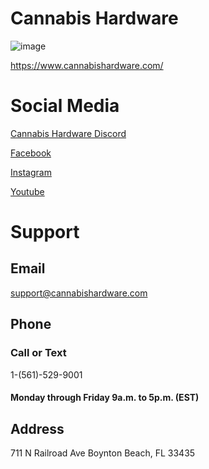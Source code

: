 # Cannabis Hardware
![image](https://user-images.githubusercontent.com/104687767/166834725-cf437db2-7fd0-4801-afae-0e991fb22fba.png)


https://www.cannabishardware.com/

# Social Media
 
 [Cannabis Hardware Discord](https://discord.gg/ny96pxTfDA)
 
 [Facebook](https://www.facebook.com/NewVape.USA/)
 
 [Instagram](https://www.instagram.com/cannabis.hardware/)
 
 [Youtube](https://www.youtube.com/c/Newvape710)

# Support

## Email

support@cannabishardware.com

## Phone

### Call or Text 
1-(561)-529-9001
#### Monday through Friday 9a.m. to 5p.m. (EST)

## Address

711 N Railroad Ave
Boynton Beach, FL 33435
